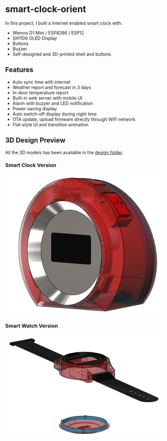 # smart-clock-orient
In this project, I built a Internet enabled smart clock with:
+ Wemos D1 Mini / ESP8266 / ESP12
+ SH1106 OLED Display
+ Buttons
+ Buzzer
+ Self-designed and 3D-printed shell and buttons

## Features
+ Auto sync time with internet
+ Weather report and forecast in 3 days
+ In-door temperature report
+ Built-in web server with mobile UI
+ Alarm with buzzer and LED notification
+ Power-saving display
+ Auto switch-off display during night time
+ OTA update, upload firmware directly through WiFi network
+ Flat-style UI and transition animation

## 3D Design Preview
All the 3D models has been available in the [design folder](https://github.com/MagicCube/smart-clock-orient/tree/master/design).
### Smart Clock Version
![](https://raw.githubusercontent.com/MagicCube/smart-clock-orient/master/design/smart-clock-render.png)

### Smart Watch Version
![](https://raw.githubusercontent.com/MagicCube/smart-clock-orient/master/design/smart-watch-render.png)
